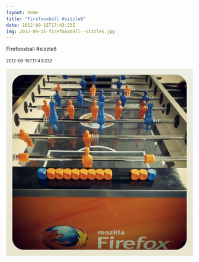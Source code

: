 ```yaml
---
layout: home
title: "Firefooxball #sizzle6"
date: 2012-09-15T17:43:23Z
img: 2012-09-15-firefooxball--sizzle6.jpg
---
```


Firefooxball #sizzle6

<small>2012-09-15T17:43:23Z</small>

![Firefooxball #sizzle6](2012-09-15-firefooxball--sizzle6.jpg)
